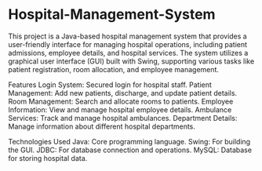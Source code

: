 # Hospital-Management-System

This project is a Java-based hospital management system that provides a user-friendly interface for managing hospital operations, including patient admissions, employee details, and hospital services. The system utilizes a graphical user interface (GUI) built with Swing, supporting various tasks like patient registration, room allocation, and employee management.

Features
Login System: Secured login for hospital staff.
Patient Management: Add new patients, discharge, and update patient details.
Room Management: Search and allocate rooms to patients.
Employee Information: View and manage hospital employee details.
Ambulance Services: Track and manage hospital ambulances.
Department Details: Manage information about different hospital departments.

Technologies Used
Java: Core programming language.
Swing: For building the GUI.
JDBC: For database connection and operations.
MySQL: Database for storing hospital data.
